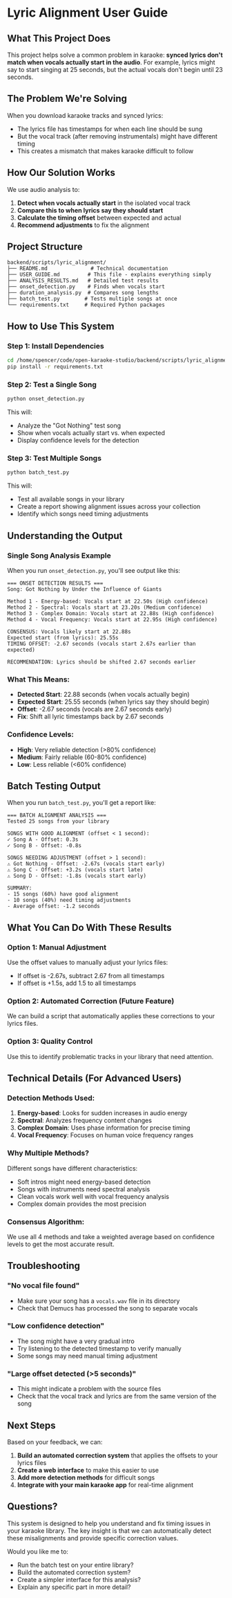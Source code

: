 # Lyric Alignment User Guide

## What This Project Does

This project helps solve a common problem in karaoke: **synced lyrics don't match when vocals actually start in the audio**. For example, lyrics might say to start singing at 25 seconds, but the actual vocals don't begin until 23 seconds.

## The Problem We're Solving

When you download karaoke tracks and synced lyrics:
- The lyrics file has timestamps for when each line should be sung
- But the vocal track (after removing instrumentals) might have different timing
- This creates a mismatch that makes karaoke difficult to follow

## How Our Solution Works

We use audio analysis to:
1. **Detect when vocals actually start** in the isolated vocal track
2. **Compare this to when lyrics say they should start**
3. **Calculate the timing offset** between expected and actual
4. **Recommend adjustments** to fix the alignment

## Project Structure

```
backend/scripts/lyric_alignment/
├── README.md              # Technical documentation
├── USER_GUIDE.md         # This file - explains everything simply
├── ANALYSIS_RESULTS.md   # Detailed test results
├── onset_detection.py    # Finds when vocals start
├── duration_analysis.py  # Compares song lengths
├── batch_test.py        # Tests multiple songs at once
└── requirements.txt     # Required Python packages
```

## How to Use This System

### Step 1: Install Dependencies
```bash
cd /home/spencer/code/open-karaoke-studio/backend/scripts/lyric_alignment
pip install -r requirements.txt
```

### Step 2: Test a Single Song
```bash
python onset_detection.py
```

This will:
- Analyze the "Got Nothing" test song
- Show when vocals actually start vs. when expected
- Display confidence levels for the detection

### Step 3: Test Multiple Songs
```bash
python batch_test.py
```

This will:
- Test all available songs in your library
- Create a report showing alignment issues across your collection
- Identify which songs need timing adjustments

## Understanding the Output

### Single Song Analysis Example

When you run `onset_detection.py`, you'll see output like this:

```
=== ONSET DETECTION RESULTS ===
Song: Got Nothing by Under the Influence of Giants

Method 1 - Energy-based: Vocals start at 22.50s (High confidence)
Method 2 - Spectral: Vocals start at 23.20s (Medium confidence)
Method 3 - Complex Domain: Vocals start at 22.88s (High confidence)
Method 4 - Vocal Frequency: Vocals start at 22.95s (High confidence)

CONSENSUS: Vocals likely start at 22.88s
Expected start (from lyrics): 25.55s
TIMING OFFSET: -2.67 seconds (vocals start 2.67s earlier than expected)

RECOMMENDATION: Lyrics should be shifted 2.67 seconds earlier
```

### What This Means:

- **Detected Start**: 22.88 seconds (when vocals actually begin)
- **Expected Start**: 25.55 seconds (when lyrics say they should begin)
- **Offset**: -2.67 seconds (vocals are 2.67 seconds early)
- **Fix**: Shift all lyric timestamps back by 2.67 seconds

### Confidence Levels:

- **High**: Very reliable detection (>80% confidence)
- **Medium**: Fairly reliable (60-80% confidence)
- **Low**: Less reliable (<60% confidence)

## Batch Testing Output

When you run `batch_test.py`, you'll get a report like:

```
=== BATCH ALIGNMENT ANALYSIS ===
Tested 25 songs from your library

SONGS WITH GOOD ALIGNMENT (offset < 1 second):
✓ Song A - Offset: 0.3s
✓ Song B - Offset: -0.8s

SONGS NEEDING ADJUSTMENT (offset > 1 second):
⚠ Got Nothing - Offset: -2.67s (vocals start early)
⚠ Song C - Offset: +3.2s (vocals start late)
⚠ Song D - Offset: -1.8s (vocals start early)

SUMMARY:
- 15 songs (60%) have good alignment
- 10 songs (40%) need timing adjustments
- Average offset: -1.2 seconds
```

## What You Can Do With These Results

### Option 1: Manual Adjustment
Use the offset values to manually adjust your lyrics files:
- If offset is -2.67s, subtract 2.67 from all timestamps
- If offset is +1.5s, add 1.5 to all timestamps

### Option 2: Automated Correction (Future Feature)
We can build a script that automatically applies these corrections to your lyrics files.

### Option 3: Quality Control
Use this to identify problematic tracks in your library that need attention.

## Technical Details (For Advanced Users)

### Detection Methods Used:
1. **Energy-based**: Looks for sudden increases in audio energy
2. **Spectral**: Analyzes frequency content changes
3. **Complex Domain**: Uses phase information for precise timing
4. **Vocal Frequency**: Focuses on human voice frequency ranges

### Why Multiple Methods?
Different songs have different characteristics:
- Soft intros might need energy-based detection
- Songs with instruments need spectral analysis
- Clean vocals work well with vocal frequency analysis
- Complex domain provides the most precision

### Consensus Algorithm:
We use all 4 methods and take a weighted average based on confidence levels to get the most accurate result.

## Troubleshooting

### "No vocal file found"
- Make sure your song has a `vocals.wav` file in its directory
- Check that Demucs has processed the song to separate vocals

### "Low confidence detection"
- The song might have a very gradual intro
- Try listening to the detected timestamp to verify manually
- Some songs may need manual timing adjustment

### "Large offset detected (>5 seconds)"
- This might indicate a problem with the source files
- Check that the vocal track and lyrics are from the same version of the song

## Next Steps

Based on your feedback, we can:
1. **Build an automated correction system** that applies the offsets to your lyrics files
2. **Create a web interface** to make this easier to use
3. **Add more detection methods** for difficult songs
4. **Integrate with your main karaoke app** for real-time alignment

## Questions?

This system is designed to help you understand and fix timing issues in your karaoke library. The key insight is that we can automatically detect these misalignments and provide specific correction values.

Would you like me to:
- Run the batch test on your entire library?
- Build the automated correction system?
- Create a simpler interface for this analysis?
- Explain any specific part in more detail?

